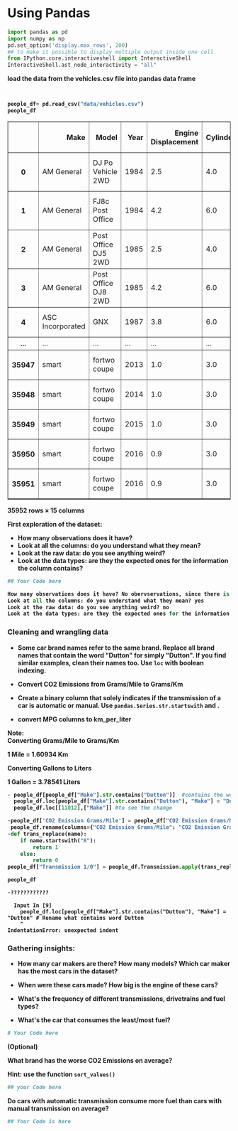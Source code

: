 # Using Pandas


```python
import pandas as pd
import numpy as np
pd.set_option('display.max_rows', 200)
## to make it possible to display multiple output inside one cell 
from IPython.core.interactiveshell import InteractiveShell
InteractiveShell.ast_node_interactivity = "all"
```

<b>load the data from the vehicles.csv file into pandas data frame


```python


people_df= pd.read_csv("data/vehicles.csv")
people_df
```




<div>
<style scoped>
    .dataframe tbody tr th:only-of-type {
        vertical-align: middle;
    }

    .dataframe tbody tr th {
        vertical-align: top;
    }

    .dataframe thead th {
        text-align: right;
    }
</style>
<table border="1" class="dataframe">
  <thead>
    <tr style="text-align: right;">
      <th></th>
      <th>Make</th>
      <th>Model</th>
      <th>Year</th>
      <th>Engine Displacement</th>
      <th>Cylinders</th>
      <th>Transmission</th>
      <th>Drivetrain</th>
      <th>Vehicle Class</th>
      <th>Fuel Type</th>
      <th>Fuel Barrels/Year</th>
      <th>City MPG</th>
      <th>Highway MPG</th>
      <th>Combined MPG</th>
      <th>CO2 Emission Grams/Mile</th>
      <th>Fuel Cost/Year</th>
    </tr>
  </thead>
  <tbody>
    <tr>
      <th>0</th>
      <td>AM General</td>
      <td>DJ Po Vehicle 2WD</td>
      <td>1984</td>
      <td>2.5</td>
      <td>4.0</td>
      <td>Automatic 3-spd</td>
      <td>2-Wheel Drive</td>
      <td>Special Purpose Vehicle 2WD</td>
      <td>Regular</td>
      <td>19.388824</td>
      <td>18</td>
      <td>17</td>
      <td>17</td>
      <td>522.764706</td>
      <td>1950</td>
    </tr>
    <tr>
      <th>1</th>
      <td>AM General</td>
      <td>FJ8c Post Office</td>
      <td>1984</td>
      <td>4.2</td>
      <td>6.0</td>
      <td>Automatic 3-spd</td>
      <td>2-Wheel Drive</td>
      <td>Special Purpose Vehicle 2WD</td>
      <td>Regular</td>
      <td>25.354615</td>
      <td>13</td>
      <td>13</td>
      <td>13</td>
      <td>683.615385</td>
      <td>2550</td>
    </tr>
    <tr>
      <th>2</th>
      <td>AM General</td>
      <td>Post Office DJ5 2WD</td>
      <td>1985</td>
      <td>2.5</td>
      <td>4.0</td>
      <td>Automatic 3-spd</td>
      <td>Rear-Wheel Drive</td>
      <td>Special Purpose Vehicle 2WD</td>
      <td>Regular</td>
      <td>20.600625</td>
      <td>16</td>
      <td>17</td>
      <td>16</td>
      <td>555.437500</td>
      <td>2100</td>
    </tr>
    <tr>
      <th>3</th>
      <td>AM General</td>
      <td>Post Office DJ8 2WD</td>
      <td>1985</td>
      <td>4.2</td>
      <td>6.0</td>
      <td>Automatic 3-spd</td>
      <td>Rear-Wheel Drive</td>
      <td>Special Purpose Vehicle 2WD</td>
      <td>Regular</td>
      <td>25.354615</td>
      <td>13</td>
      <td>13</td>
      <td>13</td>
      <td>683.615385</td>
      <td>2550</td>
    </tr>
    <tr>
      <th>4</th>
      <td>ASC Incorporated</td>
      <td>GNX</td>
      <td>1987</td>
      <td>3.8</td>
      <td>6.0</td>
      <td>Automatic 4-spd</td>
      <td>Rear-Wheel Drive</td>
      <td>Midsize Cars</td>
      <td>Premium</td>
      <td>20.600625</td>
      <td>14</td>
      <td>21</td>
      <td>16</td>
      <td>555.437500</td>
      <td>2550</td>
    </tr>
    <tr>
      <th>...</th>
      <td>...</td>
      <td>...</td>
      <td>...</td>
      <td>...</td>
      <td>...</td>
      <td>...</td>
      <td>...</td>
      <td>...</td>
      <td>...</td>
      <td>...</td>
      <td>...</td>
      <td>...</td>
      <td>...</td>
      <td>...</td>
      <td>...</td>
    </tr>
    <tr>
      <th>35947</th>
      <td>smart</td>
      <td>fortwo coupe</td>
      <td>2013</td>
      <td>1.0</td>
      <td>3.0</td>
      <td>Auto(AM5)</td>
      <td>Rear-Wheel Drive</td>
      <td>Two Seaters</td>
      <td>Premium</td>
      <td>9.155833</td>
      <td>34</td>
      <td>38</td>
      <td>36</td>
      <td>244.000000</td>
      <td>1100</td>
    </tr>
    <tr>
      <th>35948</th>
      <td>smart</td>
      <td>fortwo coupe</td>
      <td>2014</td>
      <td>1.0</td>
      <td>3.0</td>
      <td>Auto(AM5)</td>
      <td>Rear-Wheel Drive</td>
      <td>Two Seaters</td>
      <td>Premium</td>
      <td>9.155833</td>
      <td>34</td>
      <td>38</td>
      <td>36</td>
      <td>243.000000</td>
      <td>1100</td>
    </tr>
    <tr>
      <th>35949</th>
      <td>smart</td>
      <td>fortwo coupe</td>
      <td>2015</td>
      <td>1.0</td>
      <td>3.0</td>
      <td>Auto(AM5)</td>
      <td>Rear-Wheel Drive</td>
      <td>Two Seaters</td>
      <td>Premium</td>
      <td>9.155833</td>
      <td>34</td>
      <td>38</td>
      <td>36</td>
      <td>244.000000</td>
      <td>1100</td>
    </tr>
    <tr>
      <th>35950</th>
      <td>smart</td>
      <td>fortwo coupe</td>
      <td>2016</td>
      <td>0.9</td>
      <td>3.0</td>
      <td>Auto(AM6)</td>
      <td>Rear-Wheel Drive</td>
      <td>Two Seaters</td>
      <td>Premium</td>
      <td>9.155833</td>
      <td>34</td>
      <td>39</td>
      <td>36</td>
      <td>246.000000</td>
      <td>1100</td>
    </tr>
    <tr>
      <th>35951</th>
      <td>smart</td>
      <td>fortwo coupe</td>
      <td>2016</td>
      <td>0.9</td>
      <td>3.0</td>
      <td>Manual 5-spd</td>
      <td>Rear-Wheel Drive</td>
      <td>Two Seaters</td>
      <td>Premium</td>
      <td>9.417429</td>
      <td>32</td>
      <td>39</td>
      <td>35</td>
      <td>255.000000</td>
      <td>1150</td>
    </tr>
  </tbody>
</table>
<p>35952 rows × 15 columns</p>
</div>



First exploration of the dataset:

- How many observations does it have?
- Look at all the columns: do you understand what they mean?
- Look at the raw data: do you see anything weird?
- Look at the data types: are they the expected ones for the information the column contains?


```python
## Your Code here

How many observations does it have? No obervservations, since there is no #
Look at all the columns: do you understand what they mean? yes
Look at the raw data: do you see anything weird? no
Look at the data types: are they the expected ones for the information the column contains? yes
```

### Cleaning and wrangling data

- Some car brand names refer to the same brand. Replace all brand names that contain the word "Dutton" for simply "Dutton". If you find similar examples, clean their names too. Use `loc` with boolean indexing.

- Convert CO2 Emissions from Grams/Mile to Grams/Km

- Create a binary column that solely indicates if the transmission of a car is automatic or manual. Use `pandas.Series.str.startswith` and .

- convert MPG columns to km_per_liter

Note:
<br>Converting Grams/Mile to Grams/Km

1 Mile = 1.60934 Km

Converting Gallons to Liters

1 Gallon = 3.78541 Liters




```python
- people_df[people_df["Make"].str.contains("Dutton")]  #contains the word Dutton
  people_df.loc[people_df["Make"].str.contains("Dutton"), "Make"] = "Dutton" # Rename what contains word Dutton
  people_df.loc[[11012],["Make"]] #to see the change

-people_df['CO2 Emission Grams/Mile'] = people_df["CO2 Emission Grams/Mile"] / 1.60934 
 people_df.rename(columns={"CO2 Emission Grams/Mile": "CO2 Emission Grams/km"})
-def trans_replace(name):
    if name.startswith("A"):
        return 1
    else:
        return 0
people_df["Transmission 1/0"] = people_df.Transmission.apply(trans_replace)

people_df

-????????????


```


      Input In [9]
        people_df.loc[people_df["Make"].str.contains("Dutton"), "Make"] = "Dutton" # Rename what contains word Dutton
        ^
    IndentationError: unexpected indent
    


### Gathering insights:

- How many car makers are there? How many models? Which car maker has the most cars in the dataset?

- When were these cars made? How big is the engine of these cars?

- What's the frequency of different transmissions, drivetrains and fuel types?

- What's the car that consumes the least/most fuel?


```python
# Your Code here

```

<b> (Optional)

What brand has the worse CO2 Emissions on average?

Hint: use the function `sort_values()`


```python
## your Code here

```

Do cars with automatic transmission consume more fuel than cars with manual transmission on average?


```python
## Your Code is here 

```
